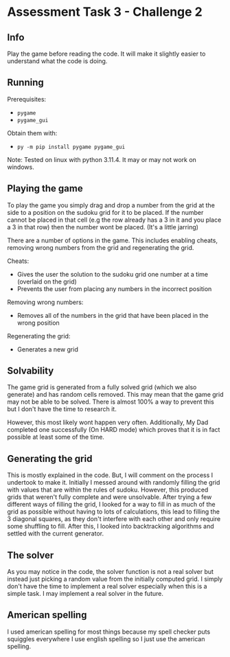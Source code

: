 # Assessment Task 3 - Challenge 2

## Info

Play the game before reading the code. It will make it slightly
easier to understand what the code is doing.

## Running

Prerequisites:

- `pygame`
- `pygame_gui`

Obtain them with:

- `py -m pip install pygame pygame_gui`

Note:
Tested on linux with python 3.11.4. It may or may not work on windows.

## Playing the game

To play the game you simply drag and drop a
number from the grid at the side to a position
on the sudoku grid for it to be placed. If the
number cannot be placed in that cell
(e.g the row already has a 3 in it and you place a 3 in that row)
then the number wont be placed. (It's a little jarring)

There are a number of options in the game. This includes enabling
cheats, removing wrong numbers from the grid and regenerating the grid.

Cheats:

- Gives the user the solution to the sudoku grid
one number at a time (overlaid on the grid)
- Prevents the user from placing any numbers in the incorrect position

Removing wrong numbers:

- Removes all of the numbers in the grid that have
been placed in the wrong position

Regenerating the grid:

- Generates a new grid

## Solvability

The game grid is generated from a fully solved grid (which we also generate) and has random cells removed.
This may mean that the game grid may not be able to be solved.
There is almost 100% a way to prevent this but
I don't have the time to research it.

However, this most likely wont happen very often.
Additionally, My Dad completed one successfully (On HARD mode) which
proves that it is in fact possible at least some of the time.

## Generating the grid

This is mostly explained in the code. But, I will comment on the process I undertook to make it.
Initially I messed around with randomly filling the grid with values that are within the rules of
sudoku. However, this produced grids that weren't fully complete and were unsolvable. After trying a
few different ways of filling the grid, I looked for a way to fill in as much of the grid as possible
without having to lots of calculations, this lead to filling the 3 diagonal squares, as they don't
interfere with each other and only require some shuffling to fill. After this, I looked into
backtracking algorithms and settled with the current generator.

## The solver

As you may notice in the code, the solver function is not a real solver but instead
just picking a random value from the initially computed grid.
I simply don't have the time to implement a real solver especially
when this is a simple task. I may implement a real solver in the future.

## American spelling

I used american spelling for most things because my spell
checker puts squiggles everywhere I use english spelling
so I just use the american spelling.
